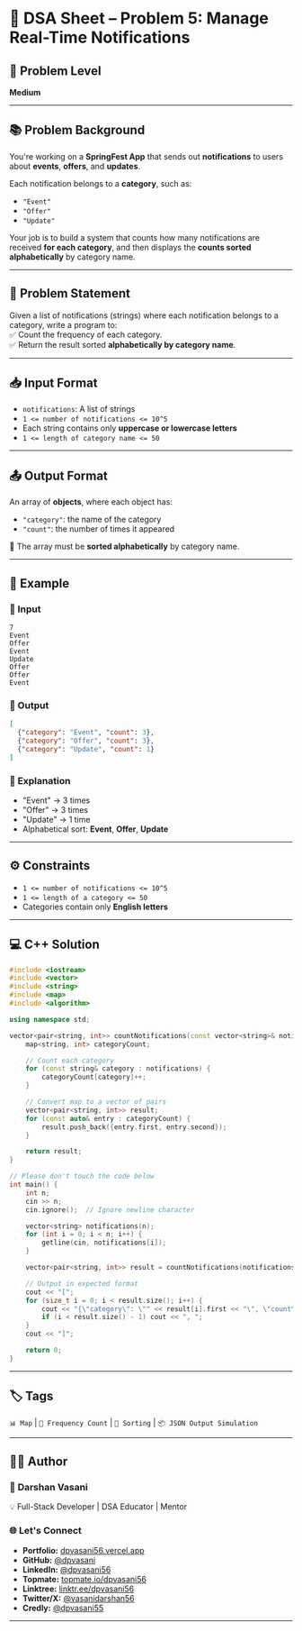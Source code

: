 

# 📣 DSA Sheet – Problem 5: Manage Real-Time Notifications

## 🎯 Problem Level  
**Medium**  

---

## 📚 Problem Background  

You're working on a **SpringFest App** that sends out **notifications** to users about **events**, **offers**, and **updates**.  

Each notification belongs to a **category**, such as:  
- `"Event"`  
- `"Offer"`  
- `"Update"`  

Your job is to build a system that counts how many notifications are received **for each category**, and then displays the **counts sorted alphabetically** by category name.

---

## 📝 Problem Statement  

Given a list of notifications (strings) where each notification belongs to a category, write a program to:  
✅ Count the frequency of each category.  
✅ Return the result sorted **alphabetically by category name**.

---

## 📥 Input Format  

- `notifications`: A list of strings  
- `1 <= number of notifications <= 10^5`  
- Each string contains only **uppercase or lowercase letters**  
- `1 <= length of category name <= 50`

---

## 📤 Output Format  

An array of **objects**, where each object has:  
- `"category"`: the name of the category  
- `"count"`: the number of times it appeared  

🔡 The array must be **sorted alphabetically** by category name.

---

## 🧪 Example  

### 🔹 Input  
```
7  
Event  
Offer  
Event  
Update  
Offer  
Offer  
Event  
```

### 🔹 Output  
```json
[
  {"category": "Event", "count": 3}, 
  {"category": "Offer", "count": 3}, 
  {"category": "Update", "count": 1}
]
```

### 🧠 Explanation  
- "Event" → 3 times  
- "Offer" → 3 times  
- "Update" → 1 time  
- Alphabetical sort: **Event**, **Offer**, **Update**

---

## ⚙️ Constraints  

- `1 <= number of notifications <= 10^5`  
- `1 <= length of a category <= 50`  
- Categories contain only **English letters**

---

## 💻 C++ Solution  

```cpp
#include <iostream>
#include <vector>
#include <string>
#include <map>
#include <algorithm>

using namespace std;

vector<pair<string, int>> countNotifications(const vector<string>& notifications) {
    map<string, int> categoryCount;

    // Count each category
    for (const string& category : notifications) {
        categoryCount[category]++;
    }

    // Convert map to a vector of pairs
    vector<pair<string, int>> result;
    for (const auto& entry : categoryCount) {
        result.push_back({entry.first, entry.second});
    }

    return result;
}

// Please don't touch the code below
int main() {
    int n;
    cin >> n;
    cin.ignore();  // Ignore newline character

    vector<string> notifications(n);
    for (int i = 0; i < n; i++) {
        getline(cin, notifications[i]);
    }

    vector<pair<string, int>> result = countNotifications(notifications);

    // Output in expected format
    cout << "[";
    for (size_t i = 0; i < result.size(); i++) {
        cout << "{\"category\": \"" << result[i].first << "\", \"count\": " << result[i].second << "}";
        if (i < result.size() - 1) cout << ", ";
    }
    cout << "]";

    return 0;
}
```

---

## 🏷️ Tags  
`📊 Map` | `🔁 Frequency Count` | `🔡 Sorting` | `📦 JSON Output Simulation`  

---

## 👨‍💻 Author  

### 🚀 **Darshan Vasani**  
💡 Full-Stack Developer | DSA Educator | Mentor  

### 🌐 Let's Connect  
- **Portfolio:** [dpvasani56.vercel.app](https://dpvasani56.vercel.app)  
- **GitHub:** [@dpvasani](https://github.com/dpvasani)  
- **LinkedIn:** [@dpvasani56](https://www.linkedin.com/in/dpvasani56/)  
- **Topmate:** [topmate.io/dpvasani56](https://topmate.io/dpvasani56)  
- **Linktree:** [linktr.ee/dpvasani56](https://linktr.ee/dpvasani56)  
- **Twitter/X:** [@vasanidarshan56](https://x.com/vasanidarshan56)  
- **Credly:** [@dpvasani55](https://www.credly.com/users/dpvasani55/)

---